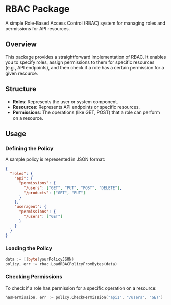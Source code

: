 # RBAC Package

A simple Role-Based Access Control (RBAC) system for managing roles and permissions for API resources.

## Overview

This package provides a straightforward implementation of RBAC. It 
enables you to specify roles, assign permissions to them for specific 
resources (e.g., API endpoints), and then check if a role has a certain 
permission for a given resource.

## Structure

- **Roles**: Represents the user or system component.
- **Resources**: Represents API endpoints or specific resources.
- **Permissions**: The operations (like GET, POST) that a role can perform on a resource.

## Usage

### Defining the Policy

A sample policy is represented in JSON format:

```json
{
  "roles": {
    "api": {
      "permissions": {
        "/users": ["GET", "PUT", "POST", "DELETE"],
        "/products": ["GET", "PUT"]
      }
    },
    "useragent": {
      "permissions": {
        "/users": ["GET"]
      }
    }
  }
}
```

### Loading the Policy

```go
data := []byte(yourPolicyJSON)
policy, err := rbac.LoadRBACPolicyFromBytes(data)
```

### Checking Permissions

To check if a role has permission for a specific operation on a resource:
```go
hasPermission, err := policy.CheckPermission("api1", "/users", "GET")
```

